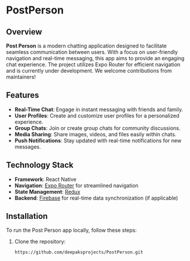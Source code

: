 # PostPerson
## Overview

**Post Person** is a modern chatting application designed to facilitate seamless communication between users. With a focus on user-friendly navigation and real-time messaging, this app aims to provide an engaging chat experience. The project utilizes Expo Router for efficient navigation and is currently under development. We welcome contributions from maintainers!

## Features

- **Real-Time Chat**: Engage in instant messaging with friends and family.
- **User Profiles**: Create and customize user profiles for a personalized experience.
- **Group Chats**: Join or create group chats for community discussions.
- **Media Sharing**: Share images, videos, and files easily within chats.
- **Push Notifications**: Stay updated with real-time notifications for new messages.

## Technology Stack

- **Framework**: React Native
- **Navigation**: [Expo Router](https://expo.github.io/router) for streamlined navigation
- **State Management**: [Redux](https://redux.js.org/) 
- **Backend**: [Firebase](https://firebase.google.com/) for real-time data synchronization (if applicable)

## Installation

To run the Post Person app locally, follow these steps:

1. Clone the repository:
   ```bash
   https://github.com/deepaksprojects/PostPerson.git
